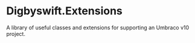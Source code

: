 # Digbyswift.Extensions

A library of useful classes and extensions for supporting an Umbraco v10 project.